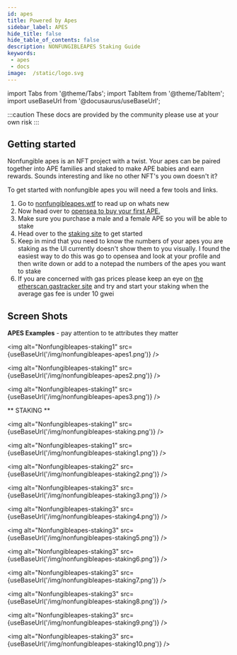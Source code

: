 ```yaml
---
id: apes
title: Powered by Apes
sidebar_label: APES
hide_title: false
hide_table_of_contents: false
description: NONFUNGIBLEAPES Staking Guide 
keywords: 
 - apes
 - docs
image:  /static/logo.svg
---
```


import Tabs from '@theme/Tabs';
import TabItem from '@theme/TabItem';
import useBaseUrl from '@docusaurus/useBaseUrl';

:::caution
These docs are provided by the community please use at your own risk
:::


## Getting started

Nonfungible apes is an NFT project with a twist. Your apes can be paired together into APE families and staked to make APE babies and earn rewards. Sounds interesting and like no other NFT's you own doesn't it?

To get started with nonfungible apes you will need a few tools and links. 

1. Go to [nonfungibleapes.wtf](https://nonfungibleapes.wtf) to read up on whats new
1. Now head over to [opensea to buy your first APE.](https://opensea.io/collection/nonfungibleapes)
1. Make sure you purchase a male and a female APE so you will be able to stake
1. Head over to the [staking site](https://app.nonfungibleapes.wtf) to get started
1. Keep in mind that you need to know the numbers of your apes you are staking as the UI currently doesn't show them to you visually. I found the easiest way to do this was go to opensea and look at your profile and then write down or add to a notepad the numbers of the apes you want to stake
1. If you are concerned with gas prices please keep an eye on [the etherscan gastracker site](https://etherscan.io/gastracker) and try and start your staking when the average gas fee is under 10 gwei



## Screen Shots

**APES Examples** - pay attention to te attributes they matter

<img alt="Nonfungibleapes-staking1" src={useBaseUrl('/img/nonfungibleapes-apes1.png')} />

<img alt="Nonfungibleapes-staking1" src={useBaseUrl('/img/nonfungibleapes-apes2.png')} />

<img alt="Nonfungibleapes-staking1" src={useBaseUrl('/img/nonfungibleapes-apes3.png')} />

** STAKING ** 

<img alt="Nonfungibleapes-staking1" src={useBaseUrl('/img/nonfungibleapes-staking.png')} />

<img alt="Nonfungibleapes-staking1" src={useBaseUrl('/img/nonfungibleapes-staking1.png')} />

<img alt="Nonfungibleapes-staking2" src={useBaseUrl('/img/nonfungibleapes-staking2.png')} />

<img alt="Nonfungibleapes-staking3" src={useBaseUrl('/img/nonfungibleapes-staking3.png')} />

<img alt="Nonfungibleapes-staking3" src={useBaseUrl('/img/nonfungibleapes-staking4.png')} />

<img alt="Nonfungibleapes-staking3" src={useBaseUrl('/img/nonfungibleapes-staking5.png')} />

<img alt="Nonfungibleapes-staking3" src={useBaseUrl('/img/nonfungibleapes-staking6.png')} />

<img alt="Nonfungibleapes-staking3" src={useBaseUrl('/img/nonfungibleapes-staking7.png')} />

<img alt="Nonfungibleapes-staking3" src={useBaseUrl('/img/nonfungibleapes-staking8.png')} />

<img alt="Nonfungibleapes-staking3" src={useBaseUrl('/img/nonfungibleapes-staking9.png')} />

<img alt="Nonfungibleapes-staking3" src={useBaseUrl('/img/nonfungibleapes-staking10.png')} />


